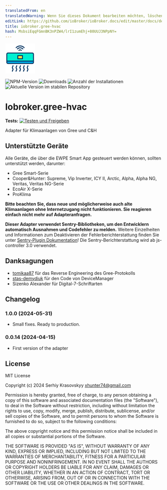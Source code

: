 ```yaml
---
translatedFrom: en
translatedWarning: Wenn Sie dieses Dokument bearbeiten möchten, löschen Sie bitte das Feld "translationsFrom". Andernfalls wird dieses Dokument automatisch erneut übersetzt
editLink: https://github.com/ioBroker/ioBroker.docs/edit/master/docs/de/adapterref/iobroker.gree-hvac/README.md
title: iobroker.gree-hvac
hash: MsbsiEqqFGmnBK3nPZW4/lrI1zumEhj+80UUJ3NPpNY=
---
```

![Logo](../../../en/adapterref/iobroker.gree-hvac/admin/air-conditioner.png)

![NPM-Version](https://img.shields.io/npm/v/iobroker.gree-hvac.svg)
![Downloads](https://img.shields.io/npm/dm/iobroker.gree-hvac.svg)
![Anzahl der Installationen](https://iobroker.live/badges/template-installed.svg)
![Aktuelle Version im stabilen Repository](https://iobroker.live/badges/gree-hvac-stable.svg)

# Iobroker.gree-hvac
**Tests:** [![Testen und Freigeben](https://github.com/xhunter74/ioBroker.gree-hvac/actions/workflows/test-and-release.yml/badge.svg)](https://github.com/xhunter74/ioBroker.gree-hvac/actions/workflows/test-and-release.yml)

Adapter für Klimaanlagen von Gree und C&H

## Unterstützte Geräte
Alle Geräte, die über die EWPE Smart App gesteuert werden können, sollten unterstützt werden, darunter:

- Gree Smart-Serie
- Cooper&Hunter: Supreme, Vip Inverter, ICY II, Arctic, Alpha, Alpha NG, Veritas, Veritas NG-Serie
- EcoAir X-Serie
- ProKlima

**Bitte beachten Sie, dass neue und möglicherweise auch alte Klimaanlagen ohne Internetzugang nicht funktionieren. Sie reagieren einfach nicht mehr auf Adapteranfragen.**

**Dieser Adapter verwendet Sentry-Bibliotheken, um den Entwicklern automatisch Ausnahmen und Codefehler zu melden.** Weitere Einzelheiten und Informationen zum Deaktivieren der Fehlerberichterstattung finden Sie unter [Sentry-Plugin Dokumentation](https://github.com/ioBroker/plugin-sentry#plugin-sentry)! Die Sentry-Berichterstattung wird ab js-controller 3.0 verwendet.

## Danksagungen
- [tomikaa87](https://github.com/tomikaa87) für das Reverse Engineering des Gree-Protokolls
- [stas-demydiuk](https://github.com/stas-demydiuk) für den Code von DeviceManager
- Sizenko Alexander für Digital-7-Schriftarten

## Changelog
### 1.0.0 (2024-05-31)
 - Small fixes. Ready to production.
### 0.0.14 (2024-04-15)
 - First version of the adapter

## License
MIT License

Copyright (c) 2024 Serhiy Krasovskyy xhunter74@gmail.com

Permission is hereby granted, free of charge, to any person obtaining a copy
of this software and associated documentation files (the "Software"), to deal
in the Software without restriction, including without limitation the rights
to use, copy, modify, merge, publish, distribute, sublicense, and/or sell
copies of the Software, and to permit persons to whom the Software is
furnished to do so, subject to the following conditions:

The above copyright notice and this permission notice shall be included in all
copies or substantial portions of the Software.

THE SOFTWARE IS PROVIDED "AS IS", WITHOUT WARRANTY OF ANY KIND, EXPRESS OR
IMPLIED, INCLUDING BUT NOT LIMITED TO THE WARRANTIES OF MERCHANTABILITY,
FITNESS FOR A PARTICULAR PURPOSE AND NONINFRINGEMENT. IN NO EVENT SHALL THE
AUTHORS OR COPYRIGHT HOLDERS BE LIABLE FOR ANY CLAIM, DAMAGES OR OTHER
LIABILITY, WHETHER IN AN ACTION OF CONTRACT, TORT OR OTHERWISE, ARISING FROM,
OUT OF OR IN CONNECTION WITH THE SOFTWARE OR THE USE OR OTHER DEALINGS IN THE
SOFTWARE.